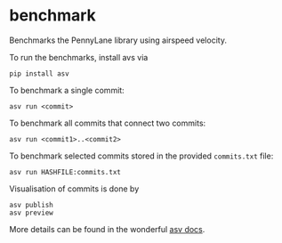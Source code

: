 # benchmark
Benchmarks the PennyLane library using airspeed velocity.

To run the benchmarks, install avs via

```console
pip install asv 
```

To benchmark a single commit:

```console
asv run <commit>
```

To benchmark all commits that connect two commits:

```console
asv run <commit1>..<commit2>
```

To benchmark selected commits stored in the provided `commits.txt` file:


```console
asv run HASHFILE:commits.txt
```

Visualisation of commits is done by

```console
asv publish
asv preview
```



More details can be found in the wonderful [asv docs](https://asv.readthedocs.io/en/stable/).
